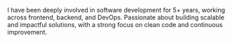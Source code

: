 I have been deeply involved in software development for 5+ years, working across frontend, backend, and DevOps. Passionate about building scalable and impactful solutions, with a strong focus on clean code and continuous improvement.
